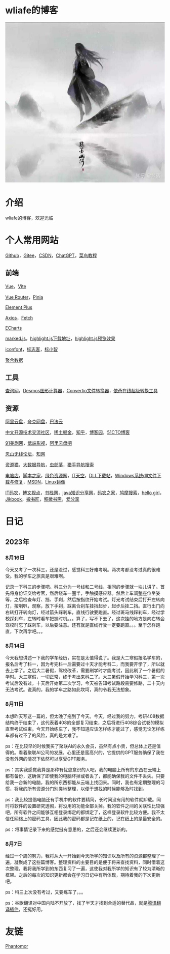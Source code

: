 # wliafe的博客

![wliafe头像](wliafe.jpg)

# 介绍

wliafe的博客，欢迎光临

# 个人常用网站

[Github](https://github.com/)，[Gitee](https://gitee.com/)，[CSDN](https://www.csdn.net/)，[ChatGPT](https://chat.openai.com/)，[菜鸟教程](https://www.runoob.com/)

## 前端

[Vue](https://cn.vuejs.org/)，[Vite](https://cn.vitejs.dev/)

[Vue Router](https://router.vuejs.org/zh/)，[Pinia](https://pinia.vuejs.org/zh/)

[Element Plus](https://element-plus.gitee.io/zh-CN/)

[Axios](https://www.axios-http.cn/)，[Fetch](https://developer.mozilla.org/zh-CN/docs/Web/API/Fetch_API/Using_Fetch)

[ECharts](https://echarts.apache.org/)

[marked.js](http://www.dagoogle.cn/n/745.html)，[highlight.js下载地址](https://highlightjs.org/)，[highlight.js预览效果](https://highlightjs.org/static/demo/)

[iconfont](https://www.iconfont.cn/)，[标志客](https://www.logomaker.com.cn/)，[标小智](https://www.logosc.cn/logo/favicon)

[聚合数据](https://www.juhe.cn/)

## 工具

[查询网](https://www.ip138.com/)，[Desmos图形计算器](https://www.desmos.com/)，[Convertio文件转换器](https://convertio.co/zh/)，[依奇在线超级转换工具](https://www.wdku.net/)

## 资源

[阿里云盘](https://www.aliyundrive.com/)，[夸克网盘](https://pan.quark.cn/)，[巴法云](https://cloud.bemfa.com/)

[中文开源技术交流社区](https://www.oschina.net/)，[稀土掘金](https://juejin.cn/)，[知乎](https://www.zhihu.com/)，[博客园](https://www.cnblogs.com/)，[51CTO博客](https://blog.51cto.com/)

[91美剧网](https://91mjw.tv/)，[低端影视](https://ddys.site/)，[阿里云盘吧](https://www.alipanba.com/)

[恩山无线论坛](https://www.right.com.cn/)，[知网](https://lib.bimuchachong.com/)

[资源猫](https://www.ziyuanm.com/)，[大数据导航](https://hao.199it.com/)，[虫部落](https://search.chongbuluo.com/)，[猎手导航搜索](http://www.lsdhss.com/)

[电脑店](https://u.diannaodian.com/)，[脚本之家](https://www.bookstack.cn/)，[绿色资源网](http://www.downcc.com/)，[IT天空](https://www.itsk.com/)，[DLL下载站](http://www.dllxz.com/)，[Windows系统dll文件下载与修复](https://www.wenjian.net/)，[MSDN](https://msdn.itellyou.cn/)，[Linux镜像](https://mirrors.ustc.edu.cn/help/index.html)

[IT码农](https://tanqingbo.cn/)，[博文视点](http://www.broadview.com.cn/)，[书栈网](https://www.bookstack.cn/)，[java知识分享网](http://www.java1234.com/)，[码农之家](https://www.xz577.com/)，[鸠摩搜索](https://www.jiumodiary.com/)，[hello girl](https://www.jqhtml.com/down/category/resources)，[Jikbook](https://jikbook.com/)，[搬书匠](http://www.banshujiang.cn/)，[积微书斋](https://www.aibooks.cc/)，[爱分享](https://www.ishare1.cn/)

# 日记

## 2023年

### 8月16日

今天又考了一次科三，还是没过，感觉科三好难考啊。两次考都没考过真的很难受。我的学车之旅真是艰难啊。

记录一下科三的步骤吧。科三分为一号线和二号线，相同的步骤就一块儿讲了。首先将身份证交给考官，然后绕车一圈半，手触摸感应器。然后上车调整座位坐姿等，之后检查车灯、挡、手刹，然后按指纹开始考试。灯光考试结束后打开左转向灯，按喇叭，观察，放下手刹，踩离合刹车挂挡起步，起步后挂二挡。直行出门向右转打开转向灯，经过箭头踩刹车，直线行驶要跑直。经过斑马线踩刹车，经过学校踩刹车，左转时看车把握时机。。。算了，写不下去了，这次挂的地方是向右转会驾校时忘了踩刹车，以后要注意。还有就是直线行驶一定要跑直。。。至于怎样跑直，下次再学吧。。。

### 8月14日

今天我想讲述一下我的学车经历，实在是太值得说了。我是大二寒假报名学车的，报名后考了科一，因为考完科一后需要过十天才能考科二，而我要开学了，所以就去上学了。之后大二暑假，驾校改革，需要刷学时才能考试，因此刷了一个暑假的学时。大三寒假，一切正常，终于考出来科二了。大三暑假开始学习科三，第一次考试后没有过，十天后开始第二次学习，今天被告知考试路段需要修路，二十天内无法考试。说真的，我的学车之路如此坎坷，真的令我无法想象。

### 8月11日

本想昨天写这一篇的，但太晚了拖到了今天。今天，经过我的努力，考研408数据结构终于结束了，这代表着408的全部复习结束，之后将进行408综合试卷的模拟直至考试结束。今天开始练车了，我不知道应该怎样练才能过了，感觉无论怎样练车都有过不了的风险，真的是太难了。

ps：在比较早的时候我买了聚联AI的永久会员，虽然有点小贵，但总体上还是值得的。看着聚联AI公司的发展，心里还是蛮高兴的，它提供的GPT服务确保了我在没有外网的情况下依然可以享受GPT服务。

ps：其实我感觉我算是那种有忧患意识的人吧，我的电脑上所有的东西在云端上都有备份，这确保了即使我的电脑坏掉或者丢了，都能确保我的文件不丢失。只要给我一台新的电脑，我的所东西都能从云端上找回来。同时，我也有定期整理的习惯，将我的所有资源分门别类地整理，以便于想找的时候能够及时找到。

ps：我比较提倡电脑还有手机中的软件要精简，长时间没有用的软件就卸载。同时将软件的设置研究透彻，将没用的功能全部关掉。我的软件之间的关联性比较强吧，所有软件之间能够互相登录绑定的都绑定了，这样登录软件比较方便。我不太信任网络上的密码工具，因此我的密码都是记在纸上的，记在纸上的是最安全的。

ps：将事情记录下来的感觉挺有意思的，之后还会继续更新的。

### 8月7日

经过一个周的努力，我将从大一开始到今天所学的知识以及所有的资源都整理了一遍，凝聚成了这些篇博客。整理资料的主要目的是便于将来查找资料，同时借着这次整理，我将我所学到的东西复习了一遍，这使我对我所学的知识有了较为清晰的框架。之后的每次的知识更新都会在学习日记中有所体现，期待着我的下次更新吧。

ps：科三上次没有考过，又要练车了。。。

ps：谷歌翻译对中国内陆不开放了，找了半天才找到合适的替代品，就是[腾讯翻译插件](https://chrome.google.com/webstore/detail/%E8%85%BE%E8%AE%AF%E7%BF%BB%E8%AF%91/lkjkfecdnfjopaeaibboihfkmhdjmanm)，还挺好用。

# 友链

[Phantomor](https://phantomor.github.io/)